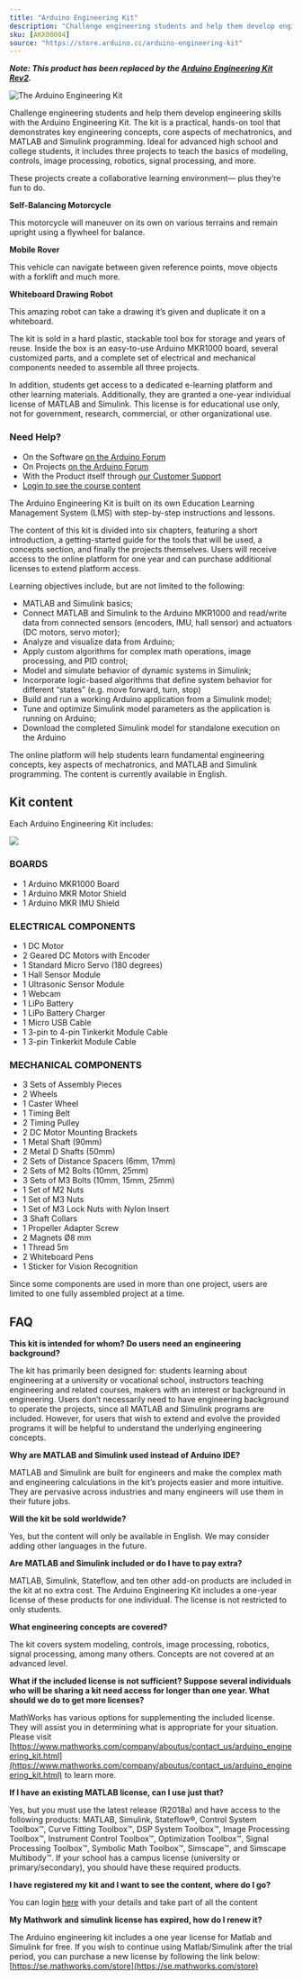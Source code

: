 ```yaml
---
title: "Arduino Engineering Kit"
description: "Challenge engineering students and help them develop engineering skills with the Arduino Engineering Kit"
sku: [AKX00004]
source: "https://store.arduino.cc/arduino-engineering-kit"
---
```


***Note: This product has been replaced by the [__Arduino Engineering Kit Rev2__](https://store.arduino.cc/engineering-kit-r2).***

![The Arduino Engineering Kit](./assets/engineering_kit_featured_1.jpg)

Challenge engineering students and help them develop engineering skills with the Arduino Engineering Kit. The kit is a practical, hands-on tool that demonstrates key engineering concepts, core aspects of mechatronics, and MATLAB and Simulink programming. Ideal for advanced high school and college students, it includes three projects to teach the basics of modeling, controls, image processing, robotics, signal processing, and more.

These projects create a collaborative learning environment— plus they’re fun to do.

**Self-Balancing Motorcycle**

This motorcycle will maneuver on its own on various terrains and remain upright using a flywheel for balance.

**Mobile Rover**

This vehicle can navigate between given reference points, move objects with a forklift and much more.

**Whiteboard Drawing Robot**

This amazing robot can take a drawing it’s given and duplicate it on a whiteboard.

The kit is sold in a hard plastic, stackable tool box for storage and years of reuse. Inside the box is an easy-to-use Arduino MKR1000 board, several customized parts, and a complete set of electrical and mechanical components needed to assemble all three projects.

In addition, students get access to a dedicated e-learning platform and other learning materials. Additionally, they are granted a one-year individual license of MATLAB and Simulink. This license is for educational use only, not for government, research, commercial, or other organizational use.

### Need Help?

* On the Software [on the Arduino Forum](https://forum.arduino.cc/index.php?board=63.0)
* On Projects [on the Arduino Forum](https://forum.arduino.cc/index.php?board=124.0)
* With the Product itself through [our Customer Support](mailto:engkit@arduino.cc)
* [Login to see the course content](https://create.arduino.cc/edu/courses/course/)

The Arduino Engineering Kit is built on its own Education Learning Management System (LMS) with step-by-step instructions and lessons.

The content of this kit is divided into six chapters, featuring a short introduction, a getting-started guide for the tools that will be used, a concepts section, and finally the projects themselves. Users will receive access to the online platform for one year and can purchase additional licenses to extend platform access.

Learning objectives include, but are not limited to the following:

* MATLAB and Simulink basics;
* Connect MATLAB and Simulink to the Arduino MKR1000 and read/write data from connected sensors (encoders, IMU, hall sensor) and actuators (DC motors, servo motor);
* Analyze and visualize data from Arduino;
* Apply custom algorithms for complex math operations, image processing, and PID control;
* Model and simulate behavior of dynamic systems in Simulink;
* Incorporate logic-based algorithms that define system behavior for different “states” (e.g. move forward, turn, stop)
* Build and run a working Arduino application from a Simulink model;
* Tune and optimize Simulink model parameters as the application is running on Arduino;
* Download the completed Simulink model for standalone execution on the Arduino

The online platform will help students learn fundamental engineering concepts, key aspects of mechatronics, and MATLAB and Simulink programming. The content is currently available in English.

## Kit content

Each Arduino Engineering Kit includes:

![](assets/AKX00004_unbox.jpg)

### BOARDS

* 1 Arduino MKR1000 Board
* 1 Arduino MKR Motor Shield
* 1 Arduino MKR IMU Shield

### ELECTRICAL COMPONENTS

* 1 DC Motor
* 2 Geared DC Motors with Encoder
* 1 Standard Micro Servo (180 degrees)
* 1 Hall Sensor Module
* 1 Ultrasonic Sensor Module
* 1 Webcam
* 1 LiPo Battery
* 1 LiPo Battery Charger
* 1 Micro USB Cable
* 1 3-pin to 4-pin Tinkerkit Module Cable
* 1 3-pin Tinkerkit Module Cable

### MECHANICAL COMPONENTS

* 3 Sets of Assembly Pieces
* 2 Wheels
* 1 Caster Wheel
* 1 Timing Belt
* 2 Timing Pulley
* 2 DC Motor Mounting Brackets
* 1 Metal Shaft (90mm)
* 2 Metal D Shafts (50mm)
* 2 Sets of Distance Spacers (6mm, 17mm)
* 2 Sets of M2 Bolts (10mm, 25mm)
* 3 Sets of M3 Bolts (10mm, 15mm, 25mm)
* 1 Set of M2 Nuts
* 1 Set of M3 Nuts
* 1 Set of M3 Lock Nuts with Nylon Insert
* 3 Shaft Collars
* 1 Propeller Adapter Screw
* 2 Magnets Ø8 mm
* 1 Thread 5m
* 2 Whiteboard Pens
* 1 Sticker for Vision Recognition

Since some components are used in more than one project, users are limited to one fully assembled project at a time.

## FAQ

**This kit is intended for whom? Do users need an engineering background?**

The kit has primarily been designed for: students learning about engineering at a university or vocational school, instructors teaching engineering and related courses, makers with an interest or background in engineering. Users don’t necessarily need to have engineering background to operate the projects, since all MATLAB and Simulink programs are included. However, for users that wish to extend and evolve the provided programs it will be helpful to understand the underlying engineering concepts.

**Why are MATLAB and Simulink used instead of Arduino IDE?**

MATLAB and Simulink are built for engineers and make the complex math and engineering calculations in the kit’s projects easier and more intuitive. They are pervasive across industries and many engineers will use them in their future jobs.

**Will the kit be sold worldwide?**

Yes, but the content will only be available in English. We may consider adding other languages in the future.

**Are MATLAB and Simulink included or do I have to pay extra?**

MATLAB, Simulink, Stateflow, and ten other add-on products are included in the kit at no extra cost. The Arduino Engineering Kit includes a one-year license of these products for one individual. The license is not restricted to only students.

**What engineering concepts are covered?**

The kit covers system modeling, controls, image processing, robotics, signal processing, among many others. Concepts are not covered at an advanced level.

**What if the included license is not sufficient? Suppose several individuals who will be sharing a kit need access for longer than one year. What should we do to get more licenses?**

MathWorks has various options for supplementing the included license. They will assist you in determining what is appropriate for your situation. Please visit [https://www.mathworks.com/company/aboutus/contact_us/arduino_engineering_kit.html](https://www.mathworks.com/company/aboutus/contact_us/arduino_engineering_kit.html) to learn more.

**If I have an existing MATLAB license, can I use just that?**

Yes, but you must use the latest release (R2018a) and have access to the following products: MATLAB, Simulink, Stateflow®, Control System Toolbox™️, Curve Fitting Toolbox™️, DSP System Toolbox™️, Image Processing Toolbox™️, Instrument Control Toolbox™️, Optimization Toolbox™️, Signal Processing Toolbox™️, Symbolic Math Toolbox™️, Simscape™️, and Simscape Multibody™️. If your school has a campus license (university or primary/secondary), you should have these required products.

**I have registered my kit and I want to see the content, where do I go?**

You can login [here](https://create.arduino.cc/edu/courses/course/) with your details and take part of all the content

**My Mathwork and simulink license has expired, how do I renew it?**

The Arduino engineering kit includes a one year license for Matlab and Simulink for free. If you wish to continue using Matlab/Simulink after the trial period, you can purchase a new license by following the link below:
[https://se.mathworks.com/store](https://se.mathworks.com/store)